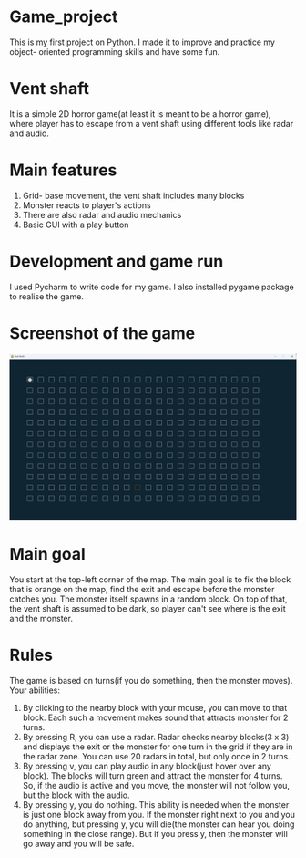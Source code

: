 # Game_project
This is my first project on Python. I made it to improve and practice my object- oriented programming skills and have some fun. 

# Vent shaft
It is a simple 2D horror game(at least it is meant to be a horror game), where player has to escape from a vent shaft using different tools like radar and audio.

# Main features
1. Grid- base movement, the vent shaft includes many blocks
2. Monster reacts to player's actions
3. There are also radar and audio mechanics
4. Basic GUI with a play button

# Development and game run
I used Pycharm to write code for my game. I also installed pygame package to realise the game.

# Screenshot of the game
![Screenshot](screenshot.png)

# Main goal
You start at the top-left corner of the map. The main goal is to fix the block that is orange on the map, find the exit and escape before the monster catches you. The monster itself spawns in a random block. On top of that, the vent shaft is assumed to be dark, so player can't see where is the exit and the monster.

# Rules
The game is based on turns(if you do something, then the monster moves). 
Your abilities:
1. By clicking to the nearby block with your mouse, you can move to that block. Each such a movement makes sound that attracts monster for 2 turns.
2. By pressing R, you can use a radar. Radar checks nearby blocks(3 x 3) and displays the exit or the monster for one turn in the grid if they are in the radar zone. You can use 20 radars in total, but only once in 2 turns.
3. By pressing v, you can play audio in any block(just hover over any block). The blocks will turn green and attract the monster for 4 turns. So, if the audio is active and you move, the monster will not follow you, but the block with the audio.
4. By pressing y, you do nothing. This ability is needed when the monster is just one block away from you. If the monster right next to you and you do anything, but pressing y, you will die(the monster can hear you doing something in the close range). But if you press y, then the monster will go away and you will be safe.
